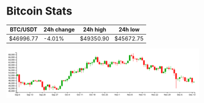 # Bitcoin Stats

BTC/USDT|24h change|24h high|24h low|
|---|---|---|---|
|$46996.77|-4.01%|$49350.90|$45672.75|

<img src="./chart.svg">
